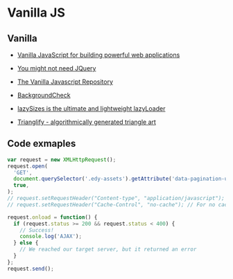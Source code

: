 # Vanilla JS

## Vanilla

- [Vanilla JavaScript for building powerful web applications](https://plainjs.com/)

- [You might not need JQuery](http://youmightnotneedjqueryplugins.com)

- [The Vanilla Javascript Repository](http://www.vanillalist.com)

- [BackgroundCheck](http://www.kennethcachia.com/background-check/)

- [lazySizes is the ultimate and lightweight lazyLoader](http://afarkas.github.io/lazysizes/)

- [Trianglify - algorithmically generated triangle art](https://github.com/qrohlf/trianglify)

## Code exmaples

```js
var request = new XMLHttpRequest();
request.open(
  'GET',
  document.querySelector('.edy-assets').getAttribute('data-pagination-url'),
  true,
);
// request.setRequestHeader("Content-type", "application/javascript");
// request.setRequestHeader("Cache-Control", "no-cache"); // For no cache

request.onload = function() {
  if (request.status >= 200 && request.status < 400) {
    // Success!
    console.log('AJAX');
  } else {
    // We reached our target server, but it returned an error
  }
};
request.send();
```
